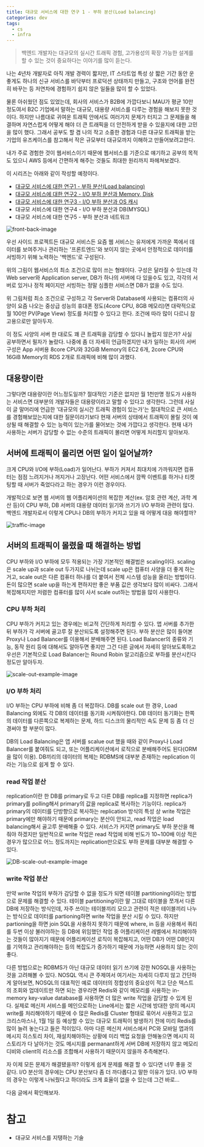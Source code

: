 ```yaml
---
title: 대규모 서비스에 대한 연구 1 - 부하 분산(Load balancing)
categories: dev
tags:
  - cs
  - infra
---
```


> 백엔드 개발자는 대규모의 실시간 트래픽 경험, 고가용성의 확장 가능한 설계를 할 수 있는 것이 중요하다는 이야기를 많이 듣는다.

나는 4년차 개발자로 아직 개발 경력이 짧지만, IT 스타트업 특성 상 짧은 기간 동안 운 좋게도 하나의 신규 서비스를 바닥부터 프로덕션 상태까지 만들고, 구조와 언어를 완전히 바꾸는 등 저연차에 경험하기 쉽지 않은 일들을 많이 할 수 있었다.

물론 아쉬웠던 점도 있었는데, 회사의 서비스가 B2B에 가깝다보니 MAU가 평균 10만 정도여서 B2C 기업에서 말하는 대규모, 대용량 서비스를 다루는 경험을 해보지 못한 것이다. 하지만 나름대로 귀여운 트래픽 안에서도 여러가지 문제가 터지고 그 문제들을 해결하며 자연스럽게 어떻게 해야 더 큰 트래픽을 더 안전하게 받을 수 있을지에 대한 고민을 많이 했다. 그래서 공부도 할 겸 나의 작고 소중한 경험과 다른 대규모 트래픽을 받는 기업의 유즈케이스를 참고해서 작은 규모부터 대규모까지 이해하고 만들어보려고한다.

내가 주로 경험한 것이 웹서비스이기 때문에 웹서비스를 기준으로 얘기하고 공부의 목적도 있으니 AWS 등에서 간편하게 해주는 것들도 최대한 원리까지 파헤쳐보겠다.

이 시리즈는 아래와 같이 작성할 예정이다.

- [대규모 서비스에 대한 연구1 - 부하 분산(Load balancing)](https://chuck-park.github.io/cs/large-traffic-research-1/)
- [대규모 서비스에 대한 연구2 - I/O 부하 분산과 Memory, Disk](https://chuck-park.github.io/cs/large-traffic-research-2/)
- [대규모 서비스에 대한 연구3 - I/O 부하 분산과 OS 캐시](https://chuck-park.github.io/cs/large-traffic-research-3/)
- 대규모 서비스에 대한 연구4 - I/O 부하 분산과 DB(MYSQL)
- 대규모 서비스에 대한 연구5 - 부하 분산과 네트워크

![front-back-image](https://img1.daumcdn.net/thumb/R1280x0/?scode=mtistory2&fname=https%3A%2F%2Fblog.kakaocdn.net%2Fdn%2FbfDkVv%2Fbtsi2hp3eQu%2FXeXhqunwQNZAYHNyaKQ48K%2Fimg.png)

우선 사이드 프로젝트든 대규모 서비스든 요즘 웹 서비스는 유저에게 가까운 쪽에서 데이터를 보여주거나 관리하는 '프론트엔드'와 보이지 않는 곳에서 안정적으로 데이터를 서빙하기 위해 노력하는 '백엔드'로 구성된다.

위의 그림이 웹서비스의 최소 조건으로 많이 쓰는 형태이다. 구성은 달라질 수 있는데 각 Web server와 Application server, DB가 하나의 서버에 다 있을수도 있고, 각각의 서버로 있거나 정적 페이지만 서빙하는 정말 심플한 서비스면 DB가 없을 수도 있다.

위 그림처럼 최소 조건으로 구성하고 각 Server와 Database에 사용되는 컴퓨터의 사양이 요즘 나오는 중상급 성능의 휴대폰 정도(4core CPU, 8GB 메모리)면 대략적으로 월 100만 PV(Page View) 정도를 처리할 수 있다고 한다. 조건에 따라 많이 다르니 참고용으로만 알아두자.

이 정도 사양의 서버 한 대로도 꽤 큰 트래픽을 감당할 수 있다니 놀랍지 않은가? 사실 공부하면서 필자가 놀랐다. 나중에 좀 더 자세히 언급하겠지만 내가 일하는 회사의 서버 구성은 App 서버용 8core CPU와 32GiB Memory의 EC2 6개, 2core CPU와 16GiB Memory의 RDS 2개로 트래픽에 비해 많이 과했다.

## 대용량이란
그렇다면 대용량이란 어느정도일까? 절대적인 기준은 없지만 월 1천만명 정도가 사용하는 서비스면 대부분의 개발자들은 대용량이라고 말할 수 있다고 생각한다. 그런데 사실 이 글 말머리에 언급한 '대규모의 실시간 트래픽 경험이 있는가'는 절대적으로 큰 서비스를 경험해보았는지에 대한 질문이라기보다 현재 서버의 상태에서 트래픽이 몰릴 것이 예상될 때 해결할 수 있는 능력이 있는가를 물어보는 것에 가깝다고 생각한다. 현재 내가 사용하는 서버가 감당할 수 없는 수준의 트래픽이 몰리면 어떻게 처리할지 알아보자.

## 서버에 트래픽이 몰리면 어떤 일이 일어날까?
크게 CPU와 I/O에 부하(Load)가 일어난다. 부하가 커져서 최대치에 가까워지면 컴퓨터는 점점 느려지거나 꺼지거나 고장난다. 어떤 서비스에서 깜짝 이벤트를 하거나 티켓팅할 때 서버가 죽었다라고 하는 경우가 이런 경우이다.

개발적으로 보면 웹 서버의 웹 어플리케이션의 복잡한 계산(ex. 암호 관련 계산, 과학 계산 등)이 CPU 부하, DB 서버의 대용량 데이터 읽기와 쓰기가 I/O 부하와 관련이 많다. 백엔드 개발자로서 이렇게 CPU나 DB의 부하가 커지고 있을 때 어떻게 대응 해야할까?

![traffic-image](https://img1.daumcdn.net/thumb/R1280x0/?scode=mtistory2&fname=https%3A%2F%2Fblog.kakaocdn.net%2Fdn%2Flxy6U%2Fbtsi5sKno6I%2F6uE1CiZpuGUND50pxn4C31%2Fimg.jpg "트래픽으로 인한 부하는 고속도로에 차가 많아져서 막히게 되는 것으로 비유해보면 이해가 쉽다.")

## 서버의 트래픽이 몰렸을 때 해결하는 방법
CPU 부하와 I/O 부하에 모두 적용되는 가장 기본적인 해결법은 scaling이다. scaling은 scale up과 scale out 두가지로 나뉘는데 scale up은 컴퓨터 사양을 더 좋게 하는거고, scale out은 다른 컴퓨터 하나를 더 붙여서 전체 시스템 성능을 올리는 방법이다. 돈이 많으면 scale up을 하는게 편하지만 좋은 부품 값은 생각보다 많이 비싸다. 그래서 복잡해지지만 저렴한 컴퓨터를 많이 사서 scale out하는 방법을 많이 사용한다.

### CPU 부하 처리
CPU 부하가 커지고 있는 경우에는 비교적 간단하게 처리할 수 있다. 앱 서버를 추가한 뒤 부하가 각 서버에 골고루 잘 분산되도록 설정해주면 된다. 부하 분산은 많이 들어본 Proxy나 Load Balancer를 이용해서 분배해주면 된다. Load Balancer의 종류와 기능, 동작 원리 등에 대해서도 알아두면 좋지만 그건 다른 글에서 자세히 알아보도록하고 우선은 기본적으로 Load Balancer는 Round Robin 알고리즘으로 부하를 분산시킨다 정도만 알아두자.

![scale-out-example-image](https://img1.daumcdn.net/thumb/R1280x0/?scode=mtistory2&fname=https%3A%2F%2Fblog.kakaocdn.net%2Fdn%2FbDgjjQ%2Fbtsi2QrVSQV%2F8IsEDExDROk91lbDniVpR1%2Fimg.png "앱 서버를 scale out 한 예")

### I/O 부하 처리
I/O 부하는 CPU 부하에 비해 좀 더 복잡하다. DB를 scale out 한 경우, Load Balancing 외에도 각 DB의 데이터를 동기화 시켜줘야한다. DB 데이터 동기화는 한쪽의 데이터를 다른쪽으로 복제하는 문제, 하드 디스크의 물리적인 속도 문제 등 좀 더 신경써야 할 부분이 많다.

DB의 Load Balancing은 앱 서버를 scalue out 했을 때와 같이 Proxy나 Load Balancer를 붙여줘도 되고, 또는 어플리케이션에서 로직으로 분배해주어도 된다(ORM을 많이 이용). DB끼리의 데이터의 복제는 RDBMS에 대부분 존재하는 replication 이라는 기능으로 쉽게 할 수 있다.

### read 작업 분산
replication이란 한 DB를 primary로 두고 다른 DB를 replica를 지정하면 replica가 primary를 polling해서 primary의 값을 replica로 복사하는 기능이다. replica가 primary의 데이터를 단방향으로 복사하는 replication 방식의 특성 상 write 작업은 primary에만 해야하기 때문에 primary는 분산이 안되고, read 작업은 load balancing해서 골고루 분배해줄 수 있다. 서비스가 커지면 primary도 부하 분산을 해줘야 하겠지만 일반적으로 write 작업은 read 작업에 비해 빈도가 10~100배 이상 적은 경우가 많으므로 어느 정도까지는 replication만으로도 부하 문제를 대부분 해결할 수 있다.

![DB-scale-out-example-image](https://img1.daumcdn.net/thumb/R1280x0/?scode=mtistory2&fname=https%3A%2F%2Fblog.kakaocdn.net%2Fdn%2FbyQWqM%2Fbtsi00PFUmC%2FFqhe4rj1KzOMpKBvPHAee0%2Fimg.png "DB를 scale out한 예")

### write 작업 분산
만약 write 작업의 부하가 감당할 수 없을 정도가 되면 테이블 partitioning이라는 방법으로 문제를 해결할 수 있다. 테이블 partitioning이란 말 그대로 테이블을 쪼개서 다른 DB에 저장하는 방식인데, 자주 쓰이는 테이블끼리 모으고 관련이 적은 테이블끼리 나누는 방식으로 데이터를 partioning하면 write 작업을 분산 시킬 수 있다. 하지만 partioning을 하면 join SQL을 사용하지 못하기 때문에 where, in 등을 사용해서 쿼리를 두번 이상 불러야하는 등 DB에 위임했던 작업 중 어플리케이션 레벨에서 처리해야하는 것들이 많아지기 때문에 어플리케이션 로직이 복잡해지고, 어떤 DB가 어떤 DB인지를 기억하고 관리해야하는 등의 복잡도가 증가하기 때문에 가능하면 사용하지 않는 것이 좋다.

다른 방법으로는 RDBMS가 아닌 대규모 데이터 읽기 쓰기에 강한 NOSQL을 사용하는 것을 고려해볼 수 있다. NOSQL 역시 큰 주제여서 여기서는 자세히 다루지 않고 간단하게 알아보면, NOSQL의 대표적인 예로 데이터의 정합성의 중요성이 적고 단순 텍스트의 조회와 업데이트만 하면 되는 경우라면 Redis와 같이 메모리를 사용하는 in-memory key-value database를 사용하면 더 많은 write 작업을 감당할 수 있게 된다. 실제로 메신저 서비스를 메인으로하는 Line에서는 짧은 시간에 방대한 양의 메시지 write를 처리해야하기 때문에 수 많은 Redis를 Cluster 형태로 묶어서 사용하고 있고 크리스마스나, 1월 1일 등 예상할 수 있는 대규모 트래픽이 발생하기 전에 미리 Redis를 많이 늘려 놓는다고 들은 적이있다. 아마 다른 메신저 서비스에서 PC와 모바일 앱과의 메시지 히스토리 차이, 재설치해야하는 상황에 미리 백업 요청을 안해놓으면 메시지 히스토리가 다 날아가는 것도 메시지를 permanant하게 서버 DB에 저장하지 않고 메모리 디비와 client의 리소스를 조합해서 사용하기 때문이지 않을까 추측해본다.

자 이제 모든 문제가 해결됐을까? 이렇게 쉽게 문제를 해결 할 수 있다면 너무 좋을 것 같다. I/O 분산의 경우에는 CPU 분산보다 좀 더 까다롭다고 말한 이유가 있다. I/O 부하의 경우는 이렇게 나눠줬다고 하더라도 크게 효율이 없을 수 있는데 그건 바로...

다음 글에서 확인해보자.

# 참고
- 대규모 서비스를 지탱하는 기술